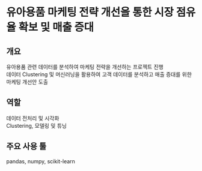# 유아용품 마케팅 전략 개선을 통한 시장 점유율 확보 및 매출 증대

## 개요
유아용품 관련 데이터를 분석하여 마케팅 전략을 개선하는 프로젝트 진행<br>
데이터 Clustering 및 머신러닝을 활용하여 고객 데이터를 분석하고 매출 증대를 위한 마케팅 개선안 도출

## 역할
데이터 전처리 및 시각화<br>
Clustering, 모델링 및 튜닝

## 주요 사용 툴
pandas, numpy, scikit-learn
